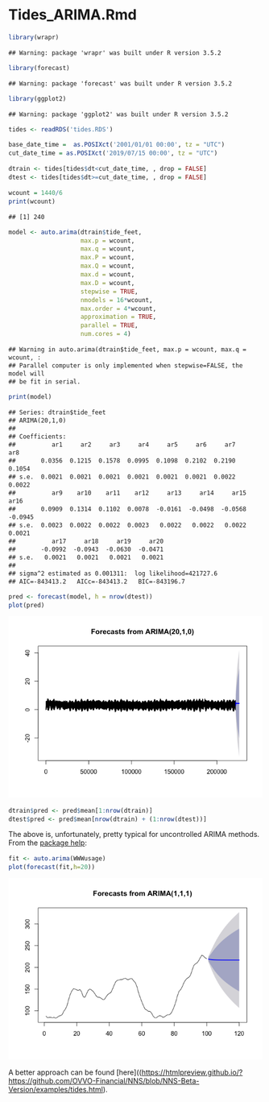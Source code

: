 Tides\_ARIMA.Rmd
================

``` r
library(wrapr)
```

    ## Warning: package 'wrapr' was built under R version 3.5.2

``` r
library(forecast)
```

    ## Warning: package 'forecast' was built under R version 3.5.2

``` r
library(ggplot2)
```

    ## Warning: package 'ggplot2' was built under R version 3.5.2

``` r
tides <- readRDS('tides.RDS')
```

``` r
base_date_time =  as.POSIXct('2001/01/01 00:00', tz = "UTC")
cut_date_time = as.POSIXct('2019/07/15 00:00', tz = "UTC")
```

``` r
dtrain <- tides[tides$dt<cut_date_time, , drop = FALSE]
dtest <- tides[tides$dt>=cut_date_time, , drop = FALSE]
```

``` r
wcount = 1440/6
print(wcount)
```

    ## [1] 240

``` r
model <- auto.arima(dtrain$tide_feet,
                    max.p = wcount,
                    max.q = wcount,
                    max.P = wcount,
                    max.Q = wcount,
                    max.d = wcount,
                    max.D = wcount,
                    stepwise = TRUE,
                    nmodels = 16*wcount,
                    max.order = 4*wcount,
                    approximation = TRUE,
                    parallel = TRUE,
                    num.cores = 4)
```

    ## Warning in auto.arima(dtrain$tide_feet, max.p = wcount, max.q = wcount, :
    ## Parallel computer is only implemented when stepwise=FALSE, the model will
    ## be fit in serial.

``` r
print(model)
```

    ## Series: dtrain$tide_feet 
    ## ARIMA(20,1,0) 
    ## 
    ## Coefficients:
    ##          ar1     ar2     ar3     ar4     ar5     ar6     ar7     ar8
    ##       0.0356  0.1215  0.1578  0.0995  0.1098  0.2102  0.2190  0.1054
    ## s.e.  0.0021  0.0021  0.0021  0.0021  0.0021  0.0021  0.0022  0.0022
    ##          ar9    ar10    ar11    ar12     ar13     ar14     ar15     ar16
    ##       0.0909  0.1314  0.1102  0.0078  -0.0161  -0.0498  -0.0568  -0.0945
    ## s.e.  0.0023  0.0022  0.0022  0.0023   0.0022   0.0022   0.0022   0.0021
    ##          ar17     ar18     ar19     ar20
    ##       -0.0992  -0.0943  -0.0630  -0.0471
    ## s.e.   0.0021   0.0021   0.0021   0.0021
    ## 
    ## sigma^2 estimated as 0.001311:  log likelihood=421727.6
    ## AIC=-843413.2   AICc=-843413.2   BIC=-843196.7

``` r
pred <- forecast(model, h = nrow(dtest))
plot(pred)
```

![](TideR_ARIMA_files/figure-gfm/unnamed-chunk-5-1.png)<!-- -->

``` r
dtrain$pred <- pred$mean[1:nrow(dtrain)]
dtest$pred <- pred$mean[nrow(dtrain) + (1:nrow(dtest))]
```


The above is, unfortunately, pretty typical for uncontrolled ARIMA methods.  From the [package help](https://www.rdocumentation.org/packages/forecast/versions/8.7/topics/auto.arima):

``` r
fit <- auto.arima(WWWusage)
plot(forecast(fit,h=20))
```

![](TideR_ARIMA_files/figure-gfm/unnamed-chunk-6-1.png)<!-- -->



A better approach can be found [here]((https://htmlpreview.github.io/?https://github.com/OVVO-Financial/NNS/blob/NNS-Beta-Version/examples/tides.html).
